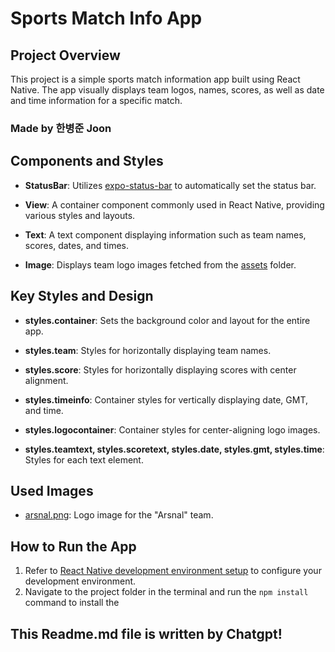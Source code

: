 # Sports Match Info App

## Project Overview

This project is a simple sports match information app built using React Native. The app visually displays team logos, names, scores, as well as date and time information for a specific match.

### Made by 한병준 Joon
## Components and Styles

- **StatusBar**: Utilizes [expo-status-bar](https://docs.expo.dev/versions/latest/sdk/status-bar/) to automatically set the status bar.

- **View**: A container component commonly used in React Native, providing various styles and layouts.

- **Text**: A text component displaying information such as team names, scores, dates, and times.

- **Image**: Displays team logo images fetched from the [assets](./assets) folder.

## Key Styles and Design

- **styles.container**: Sets the background color and layout for the entire app.

- **styles.team**: Styles for horizontally displaying team names.

- **styles.score**: Styles for horizontally displaying scores with center alignment.

- **styles.timeinfo**: Container styles for vertically displaying date, GMT, and time.

- **styles.logocontainer**: Container styles for center-aligning logo images.

- **styles.teamtext, styles.scoretext, styles.date, styles.gmt, styles.time**: Styles for each text element.

## Used Images

- [arsnal.png](./assets/arsnal.png): Logo image for the "Arsnal" team.

## How to Run the App

1. Refer to [React Native development environment setup](https://reactnative.dev/docs/environment-setup) to configure your development environment.
2. Navigate to the project folder in the terminal and run the `npm install` command to install the
## This Readme.md file is written by Chatgpt!
